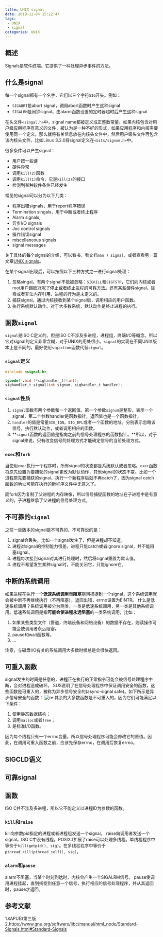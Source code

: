 ```yaml
---
title: UNIX signal
date: 2019-12-04 15:22:47
tags:
 - UNIX
 - signal
categories: UNIX
---
```



## 概述
Signals是软件终端。它提供了一种处理异步事件的方法。

## 什么是signal
每一个signal都有一个名字，它们以三个字符`SIG`开头。例如：
- `SIGABRT`是abort signal，调用abort函数时产生这种signal
- `SIGALRM`是闹钟signal，由alarm函数设置的定时器超时后产生这种signal

在头文件`<singal.h>`中，signal name都被定义成正整数常量。如果内核包含对用户级应用程序有意义的文件，被认为是一种不好的形式，如果应用程序和内核需要使用同一个定义，那么就将有关信息放在内核头文件中，然后用户级头文件再包含该内核头文件。比如Linux 3.2.0将signal定义在`<bits/signum.h>`中。

很多条件可以产生signal：
- 用户按一些键
- 硬件异常
- 调用`kill(2)`函数
- 调用`kill(1)`命令，它是`kill(2)`的接口
- 检测到某种软件条件已经发生

常见的signal可以分为以下几类：
- 程序出错signals，用于report程序错误
- Termination singals，用于中断或者终止程序
- Alarm signals,
- 异步I/O signals
- Joc control signals
- 操作错误signal
- miscellaneous signals
- signal messages

关于具体的每个signal的介绍，可以看书，看文档`man 7 signal`，或者查看另一篇文章[UNIX signals]()。

在某个signal出现后，可以按照以下三种方式之一进行signal处理：
1. 忽略singal。有两个signal不能被忽略：`SIGKILL`和`SIGTSTP`，它们向内核或者root用户踢欧冠呢了停止或者终止进程的可靠方法。还有某些硬件signal，除零或者非法内存引用，进程的行为是未定义的。
2. 捕获signal。通过内核接收到某个signal后，调用相应的用户函数。
3. 执行系统默认动作。对于大多数系统，默认动作是终止进程的执行。


## 函数`signal`
`signal`是ISO C定义的。但是ISO C不涉及多进程，进程组，终端I/O等概念。所以它对signal的定义非常含糊，对于UNIX的用处很小。`signal`的实现在不同UNIX版本上是不同的，最好使用`sigaction`函数代替`signal`。

### `signal`定义
``` c
#include <signal.h>

typedef void (*sighandler_t)(int);
sighandler_t signal(int signum, sighandler_t handler);
```

### `signal`性质
1. `signal`函数有两个参数和一个返回值。第一个参数`signum`是整形，表示一个signal，第二个参数handler是函数指针，返回值也是一个函数指针。
2. `handler`的值是常量`SIG_IGN`，`SIG_DFL`或者一个函数的地址。分别表示忽略该信号，执行默认动作，或者调用相应的函数。
3. **`signal`函数的返回值是指向之前的信号处理程序的函数指针。**所以，对于signal来说，只有改变信号的处理方式才能确定信号的当前处理方式。

###  `exec`和`fork`
当使用`exec`执行一个程序时，所有signal的状态都是系统默认或者忽略。`exec`函数将原先设置为要捕获的signal更改为默认动作，其他signal的状态不变。比如一个进程原先要捕获的signal，执行一个新程序后就不再catch了，因为signal catch函数的地址可能在执行的新程序文件中无意义了。

而fork因为复制了父进程的内存映像，所以信号捕捉函数的地址在子进程中是有意义的，子进程继承了父进程的信号处理方式。

## 不可靠的`signal`
之前一些版本的signal是不可靠的，不可靠说的是：
1. signal会丢失。比如一个signal发生了，但是进程却不知道。
2. 进程对signal的控制能力很差。进程只能catch或者ignore signal，并不能阻塞signal。
3. 进程每次接到signal对其进行处理时，然后将signal重置为默认值。
4. 进程不希望发生某种signal时，不能关闭它，只能ignore它。

## 中断的系统调用
如果进程在执行一个**低速系统调用**而**阻塞**期间捕捉到一个signal，这个系统调用就会被中断不再继续执行（不再阻塞），返回出错，errno设置为EINTR。
什么是低速系统调用？系统调用被分为两类，一类是低速系统调用，另一类是其他系统调用。低速系统调用是指**可能会使进程永远阻塞**的一类系统调用，比如：
1. 如果某些类型文件（管道，终端设备和网络设备）的数据不存在，则读操作可能会使调用者永远阻塞。
2. pause和wait函数等。
3. ...

注意，与磁盘I/O有关的系统调用大多数时候总是会很快返回。

## 可重入函数
signal发生的时间是任意的，进程正在执行的正常指令可能会被信号处理程序中断，会对进程造成破坏。
SUS说明了在信号处理程序中保证调用安全的函数，这些函数是可重入的，被称为异步信号安全的(async-signal safe)。如下所示是异步信号安全的函数：
![re](re.png)
其余的大多数函数是不可重入的，因为它们可能满足以下条件：
1. 使用静态数据结构；
2. 调用`malloc`或者`free`；
3. 是标准I/O函数。

因为每个线程只有一个errno变量，所以信号处理程序可能会修改它的原值。因此，在调用可重入函数之前，应该先保存errno，在调用后恢复errno。

## SIGCLD语义

## 可靠signal

## 函数
ISO C并不涉及多进程，所以它不能定义以进程ID为参数的函数。

### `kill`和`raise`
kill向参数pid指定的进程或者进程组发送一个signal。
raise向调用者发送一个signal，ISO C中没有线程，POSIX.1扩展了raise可以处理多线程。单线程程序中等价于`kill(getpid(), sig)`。在多线程程序中等价于`pthread_kill(pthread_self(), sig)`。

### `alarm`和`pause`
alarm不阻塞，当某个时刻到达时，内核会产生一个SIGALRM信号。
pause使调用进程挂起，直到捕捉到任意一个信号，执行相应的信号处理程序，并从其返回时，pause才返回。

## 参考文献
1.《APUE》第三版
2.https://www.gnu.org/software/libc/manual/html_node/Standard-Signals.html#Standard-Signals

